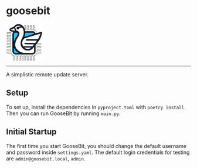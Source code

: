 # goosebit
<img src="docs/img/goosebit-logo.png" style="width: 100px; height: 100px; display: block;">

---

A simplistic remote update server.


## Setup

To set up, install the dependencies in `pyproject.toml` with `poetry install`.  Then you can run GooseBit by running `main.py`.

## Initial Startup

The first time you start GooseBit, you should change the default username and password inside `settings.yaml`.
The default login credentials for testing are `admin@goosebit.local`, `admin`.